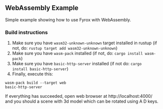 ## WebAssembly Example

Simple example showing how to use Fyrox with WebAssembly.

### Build instructions

1. Make sure you have `wasm32-unknown-unknown` target installed in rustup (if not, do: `rustup target add wasm32-unknown-unknown`)
2. Make sure you have `wasm-pack` installed (if not, do: `cargo install wasm-pack`)
3. Make sure you have `basic-http-server` installed (if not do: `cargo install basic-http-server`)
4. Finally, execute this:

```shell
wasm-pack build --target web
basic-http-server
```

If everything has succeeded, open web browser at http://localhost:4000/ and you should a scene with 3d model which 
can be rotated using A D keys. 